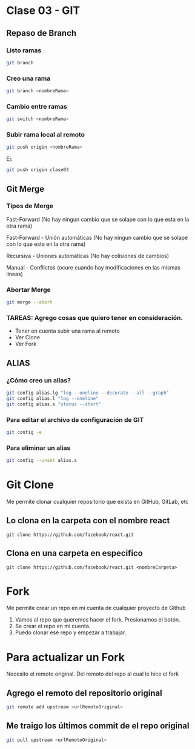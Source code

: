 # Clase 03 - GIT

## Repaso de Branch

### Listo ramas

```sh
git branch
```

### Creo una rama

```sh
git branch <nombreRama>
```

### Cambio entre ramas

```sh
git switch <nombreRama>
```

### Subir rama local al remoto

```sh
git push origin <nombreRama>
```

Ej:

```sh
git push origin clase03
```

## Git Merge

### Tipos de Merge

Fast-Forward (No hay ningun cambio que se solape con lo que esta en la otra rama)

Fast-Forward - Unión automáticas (No hay ningun cambio que se solape con lo que esta en la otra rama)

Recursiva -  Uniones automáticas (No hay colisiones de cambios)

Manual - Conflictos (ocure cuando hay modificaciones en las mismas líneas)

### Abortar Merge

```sh
git merge --abort
```
### TAREAS: Agrego cosas que quiero tener en consideración.

* Tener en cuenta subir una rama al remoto
* Ver Clone
* Ver Fork

## ALIAS

### ¿Cómo creo un alias?

```sh
git config alias.lg "log --oneline --decorate --all --graph"
git config alias.l "log --oneline"
git config alias.s "status --short"
```

### Para editar el archivo de configuración de GIT

```sh
git config -e
```

### Para eliminar un alias

```sh
git config --unset alias.s
```

# Git Clone
Me permite clonar cualquier repositorio que exista en GitHub, GitLab, etc

## Lo clona en la carpeta con el nombre react

```shh
git clone https://github.com/facebook/react.git
```

## Clona en una carpeta en especifico

```shh
git clone https://github.com/facebook/react.git <nombreCarpeta>
```
# Fork
Me permite crear un repo en mi cuenta de cualquier proyecto de Github

1. Vamos al repo que queremos hacer el fork. Presionamos el botón.
2. Se crear el repo en mi cuenta.
3. Puedo clonar ese repo y empezar a trabajar.


# Para actualizar un Fork
Necesito el remoto original. Del remoto del repo al cual le hice el fork

## Agrego el remoto del repositorio original

```sh
git remote add upstream <urlRemotoOriginal>
```

## Me traigo los últimos commit de el repo original

```sh
git pull upstream <urlRemotoOriginal>
```
